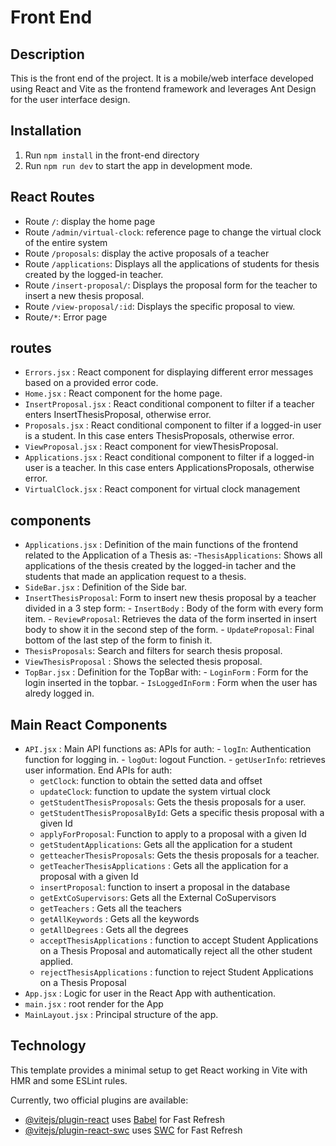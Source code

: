# Front End

## Description
This is the front end of the project. It is a mobile/web interface  developed using React and Vite as the frontend framework and leverages Ant Design for the user interface design. 

## Installation
1. Run `npm install` in the front-end directory
2. Run `npm run dev` to start the app in development mode.

## React Routes
- Route `/`: display the home page
- Route `/admin/virtual-clock`: reference page to change the virtual clock of the entire system
- Route `/proposals`: display the active proposals of a teacher
- Route `/applications`: Displays all the applications of students for thesis created by the logged-in teacher.
- Route `/insert-proposal/`: Displays the proposal form for the teacher to insert a new thesis proposal.
- Route `/view-proposal/:id`: Displays the specific proposal to view.
- Route`/*`: Error page 


## routes
- `Errors.jsx` :  React component for displaying different error messages based on a provided error code.
- `Home.jsx` : React component for the home page.
- `InsertProposal.jsx` : React conditional component to filter if a teacher enters InsertThesisProposal, otherwise error.
- `Proposals.jsx` : React conditional component to filter if a logged-in user is a student. In this case enters ThesisProposals, otherwise error.
- `ViewProposal.jsx` : React component for viewThesisProposal.
- `Applications.jsx` : React conditional component to filter if a logged-in user is a teacher. In this case enters ApplicationsProposals, otherwise error.
- `VirtualClock.jsx` :  React component for virtual clock management
  
## components
- `Applications.jsx` : Definition of the main functions of the frontend related to the Application of a Thesis as:
      -`ThesisApplications`: Shows all applications of the thesis created by the logged-in tacher and the students that made an application request to a thesis.
- `SideBar.jsx` : Definition of the Side bar.
- `InsertThesisProposal`: Form to insert new thesis proposal by a teacher divided in a 3 step form:
      - `InsertBody` : Body of the form with every form item.
      - `ReviewProposal`: Retrieves the data of the form inserted in insert body to show it in the second step of the form.
      - `UpdateProposal`:  Final bottom of the last step of the form to finish it.
- `ThesisProposals`: Search and filters for search thesis proposal.
- `ViewThesisProposal` : Shows the selected thesis proposal.
- `TopBar.jsx` : Definition for the TopBar with:
      - `LoginForm` : Form for the login inserted in the topbar.
      - `IsLoggedInForm` : Form when the user has alredy logged in.


## Main React Components
- `API.jsx` : Main API functions as:
      APIs for auth:
      - `logIn`: Authentication function for logging in.
      - `logOut`: logout Function.
      - `getUserInfo`: retrieves user information.
     End APIs for auth:
     - `getClock`: function to obtain the setted data and offset 
     - `updateClock`: function to update the system virtual clock
     - `getStudentThesisProposals`: Gets the thesis proposals for a user.
     - `getStudentThesisProposalById`: Gets a specific thesis proposal with a given Id
     - `applyForProposal`: Function to apply to a proposal with a given Id
     - `getStudentApplications`: Gets all the application for a student
     - `getteacherThesisProposals`: Gets the thesis proposals for a teacher.
     - `getTeacherThesisApplications` : Gets all the application for a  proposal with a given Id
     - `insertProposal`: function to insert a proposal in the database
     - `getExtCoSupervisors`: Gets all the External CoSupervisors
     - `getTeachers` : Gets all the teachers 
     - `getAllKeywords` : Gets all the keywords
     - `getAllDegrees` : Gets all the degrees
     - `acceptThesisApplications` : function to accept Student Applications on a Thesis Proposal and automatically reject all the other student applied.
     - `rejectThesisApplications` : function to reject Student Applications on a Thesis Proposal
- `App.jsx` : Logic for user in the React App with authentication.
- `main.jsx` : root render for the App
- `MainLayout.jsx` : Principal structure of the app.

## Technology   
This template provides a minimal setup to get React working in Vite with HMR and some ESLint rules.

Currently, two official plugins are available:

- [@vitejs/plugin-react](https://github.com/vitejs/vite-plugin-react/blob/main/packages/plugin-react/README.md) uses [Babel](https://babeljs.io/) for Fast Refresh
- [@vitejs/plugin-react-swc](https://github.com/vitejs/vite-plugin-react-swc) uses [SWC](https://swc.rs/) for Fast Refresh
